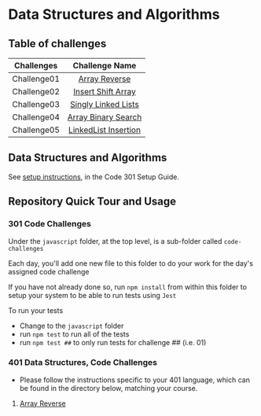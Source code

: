 # Data Structures and Algorithms

## Table of challenges
| Challenges  | Challenge Name      |
|:--------------:|:--------------:|
| Challenge01  | [Array Reverse](./javascript/code-challenges/reverse-array/reverseArray.md)|
| Challenge02  | [Insert Shift Array ](./javascript/code-challenges/insertShiftArray/insertShiftArray.md)|
| Challenge03  | [Singly Linked Lists](./javascript/code-challenges/linked-list/linked-list.md)|
| Challenge04  | [Array Binary Search](./javascript/code-challenges/BinarySearch/BinarySearch.md)|
| Challenge05  | [LinkedList Insertion](./javascript/code-challenges/likedList-Insertion/linkedList-Insertion.md)|

## Data Structures and Algorithms
See [setup instructions](https://codefellows.github.io/setup-guide/code-301/2-code-challenges), in the Code 301 Setup Guide.

## Repository Quick Tour and Usage

### 301 Code Challenges

Under the `javascript` folder, at the top level, is a sub-folder called `code-challenges`

Each day, you'll add one new file to this folder to do your work for the day's assigned code challenge

If you have not already done so, run `npm install` from within this folder to setup your system to be able to run tests using `Jest`

To run your tests

- Change to the `javascript` folder
- run `npm test` to run all of the tests
- run `npm test ##` to only run tests for challenge ## (i.e. 01)

### 401 Data Structures, Code Challenges

- Please follow the instructions specific to your 401 language, which can be found in the directory below, matching your course.

1. [Array Reverse](./javascript/code-challenges/reverse-array/reverseArray.md)